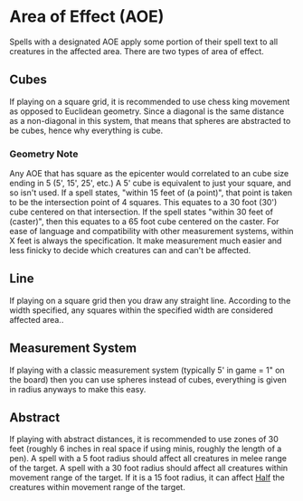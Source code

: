 # Area of Effect (AOE)

Spells with a designated AOE apply some portion of their spell text to all creatures in the affected area. There are two types of area of effect.

## Cubes

If playing on a square grid, it is recommended to use chess king movement as opposed to Euclidean geometry. Since a diagonal is the same distance as a non-diagonal in this system, that means that spheres are abstracted to be cubes, hence why everything is cube.

### Geometry Note

Any AOE that has square as the epicenter would correlated to an cube size ending in 5 (5', 15', 25', etc.) A 5' cube is equivalent to just your square, and so isn't used. If a spell states, "within 15 feet of (a point)", that point is taken to be the intersection point of 4 squares. This equates to a 30 foot (30') cube centered on that intersection. If the spell states "within 30 feet of (caster)", then this equates to a 65 foot cube centered on the caster. For ease of language and compatibility with other measurement systems, within X feet is always the specification. It make measurement much easier and less finicky to decide which creatures can and can't be affected.

## Line

If playing on a square grid then you draw any straight line. According to the width specified, any squares within the specified width are considered affected area..

## Measurement System

If playing with a classic measurement system (typically 5' in game = 1" on the board) then you can use spheres instead of cubes, everything is given in radius anyways to make this easy.

## Abstract

If playing with abstract distances, it is recommended to use zones of 30 feet (roughly 6 inches in real space if using minis, roughly the length of a pen). A spell with a 5 foot radius should affect all creatures in melee range of the target. A spell with a 30 foot radius should affect all creatures within movement range of the target. If it is a 15 foot radius, it can affect [Half](../Foreword/Rule%20for%20rules.md#Halving) the creatures within movement range of the target.
